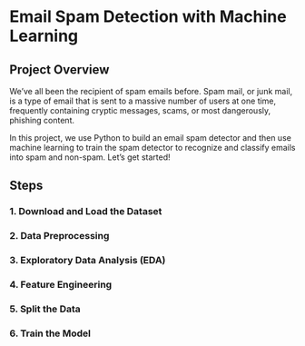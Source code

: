# Email Spam Detection with Machine Learning

## Project Overview
We’ve all been the recipient of spam emails before. Spam mail, or junk mail, is a type of email that is sent to a massive number of users at one time, frequently containing cryptic messages, scams, or most dangerously, phishing content. 

In this project, we use Python to build an email spam detector and then use machine learning to train the spam detector to recognize and classify emails into spam and non-spam. Let’s get started!

## Steps

### 1. Download and Load the Dataset
### 2. Data Preprocessing
### 3. Exploratory Data Analysis (EDA)
### 4. Feature Engineering
### 5. Split the Data
### 6. Train the Model
